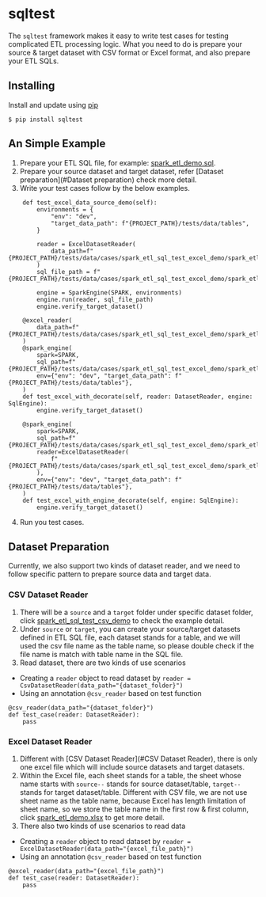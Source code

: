 # sqltest

The `sqltest` framework makes it easy to write test cases for testing complicated ETL processing logic.
What you need to do is prepare your source & target dataset with CSV format or Excel format, and also prepare your ETL SQLs.

## Installing
Install and update using [pip](!https://pip.pypa.io/en/stable/getting-started/)
```
$ pip install sqltest
```

## An Simple Example
1. Prepare your ETL SQL file, for example: [spark_etl_demo.sql](!tests/data/cases/spark_etl_sql_test_excel_demo/spark_etl_demo.sql).
2. Prepare your source dataset and target dataset, refer [Dataset preparation](#Dataset preparation) check more detail.
3. Write your test cases follow by the below examples.
```
    def test_excel_data_source_demo(self):
        environments = {
            "env": "dev",
            "target_data_path": f"{PROJECT_PATH}/tests/data/tables",
        }

        reader = ExcelDatasetReader(
            data_path=f"{PROJECT_PATH}/tests/data/cases/spark_etl_sql_test_excel_demo/spark_etl_demo.xlsx"
        )
        sql_file_path = f"{PROJECT_PATH}/tests/data/cases/spark_etl_sql_test_excel_demo/spark_etl_demo.sql"

        engine = SparkEngine(SPARK, environments)
        engine.run(reader, sql_file_path)
        engine.verify_target_dataset()

    @excel_reader(
        data_path=f"{PROJECT_PATH}/tests/data/cases/spark_etl_sql_test_excel_demo/spark_etl_demo.xlsx"
    )
    @spark_engine(
        spark=SPARK,
        sql_path=f"{PROJECT_PATH}/tests/data/cases/spark_etl_sql_test_excel_demo/spark_etl_demo.sql",
        env={"env": "dev", "target_data_path": f"{PROJECT_PATH}/tests/data/tables"},
    )
    def test_excel_with_decorate(self, reader: DatasetReader, engine: SqlEngine):
        engine.verify_target_dataset()

    @spark_engine(
        spark=SPARK,
        sql_path=f"{PROJECT_PATH}/tests/data/cases/spark_etl_sql_test_excel_demo/spark_etl_demo.sql",
        reader=ExcelDatasetReader(
            f"{PROJECT_PATH}/tests/data/cases/spark_etl_sql_test_excel_demo/spark_etl_demo.xlsx"
        ),
        env={"env": "dev", "target_data_path": f"{PROJECT_PATH}/tests/data/tables"},
    )
    def test_excel_with_engine_decorate(self, engine: SqlEngine):
        engine.verify_target_dataset()
```
4. Run you test cases.

## Dataset Preparation
Currently, we also support two kinds of dataset reader, and we need to follow specific pattern to prepare source data and target data.
### CSV Dataset Reader
1. There will be a `source` and a `target` folder under specific dataset folder, click [spark_etl_sql_test_csv_demo](!tests/data/cases/spark_etl_sql_test_csv_demo) to check the example detail.
2. Under `source` or `target`, you can create your source/target datasets defined in ETL SQL file, each dataset stands for a table, and we will used the csv file name as the table name, so please double check if the file name is match with table name in the SQL file.
3. Read dataset, there are two kinds of use scenarios
- Creating a `reader` object to read dataset by `reader = CsvDatasetReader(data_path="{dataset_folder}")`
- Using an annotation `@csv_reader` based on test function
```
@csv_reader(data_path="{dataset_folder}")
def test_case(reader: DatasetReader):
    pass
```

### Excel Dataset Reader
1. Different with [CSV Dataset Reader](#CSV Dataset Reader), there is only one excel file which will include source datasets and target datasets.
2. Within the Excel file, each sheet stands for a table, the sheet whose name starts with `source--` stands for source dataset/table, `target--` stands for target dataset/table. Different with CSV file, we are not use sheet name as the table name, because Excel has length limitation of sheet name, so we store the table name in the first row & first column, click [spark_etl_demo.xlsx](!tests/data/cases/spark_etl_sql_test_excel_demo/spark_etl_demo.xlsx) to get more detail.
3. There also two kinds of use scenarios to read data
- Creating a `reader` object to read dataset by `reader = ExcelDatasetReader(data_path="{excel_file_path}")`
- Using an annotation `@csv_reader` based on test function
```
@excel_reader(data_path="{excel_file_path}")
def test_case(reader: DatasetReader):
    pass
```
